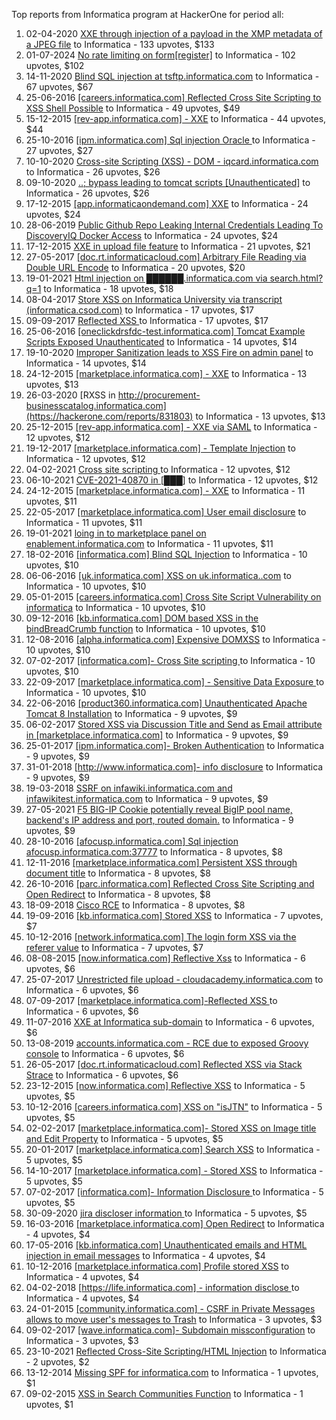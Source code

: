 Top reports from Informatica program at HackerOne for period all:

1. 02-04-2020 [XXE through injection of a payload in the XMP metadata of a JPEG file](https://hackerone.com/reports/836877) to Informatica - 133 upvotes, $133
2. 01-07-2024 [No rate limiting on form[register]](https://hackerone.com/reports/2583500) to Informatica - 102 upvotes, $102
3. 14-11-2020 [Blind SQL injection at tsftp.informatica.com](https://hackerone.com/reports/1034625) to Informatica - 67 upvotes, $67
4. 25-06-2016 [[careers.informatica.com] Reflected Cross Site Scripting to XSS Shell Possible](https://hackerone.com/reports/147196) to Informatica - 49 upvotes, $49
5. 15-12-2015 [[rev-app.informatica.com] - XXE](https://hackerone.com/reports/105434) to Informatica - 44 upvotes, $44
6. 25-10-2016 [[ipm.informatica.com] Sql injection Oracle ](https://hackerone.com/reports/178057) to Informatica - 27 upvotes, $27
7. 10-10-2020 [Cross-site Scripting (XSS) - DOM - iqcard.informatica.com](https://hackerone.com/reports/1004833) to Informatica - 26 upvotes, $26
8. 09-10-2020 [..; bypass leading to  tomcat scripts [Unauthenticated]](https://hackerone.com/reports/1004007) to Informatica - 26 upvotes, $26
9. 17-12-2015 [[app.informaticaondemand.com] XXE](https://hackerone.com/reports/105753) to Informatica - 24 upvotes, $24
10. 28-06-2019 [Public Github Repo Leaking Internal Credentials Leading To DiscoveryIQ Docker Access](https://hackerone.com/reports/631348) to Informatica - 24 upvotes, $24
11. 17-12-2015 [ XXE in upload file feature](https://hackerone.com/reports/105787) to Informatica - 21 upvotes, $21
12. 27-05-2017 [[doc.rt.informaticacloud.com] Arbitrary File Reading via Double URL Encode](https://hackerone.com/reports/232371) to Informatica - 20 upvotes, $20
13. 19-01-2021 [Html injection on ██████.informatica.com via search.html?q=1](https://hackerone.com/reports/1081656) to Informatica - 18 upvotes, $18
14. 08-04-2017 [Store XSS on Informatica University via transcript (informatica.csod.com)](https://hackerone.com/reports/219509) to Informatica - 17 upvotes, $17
15. 09-09-2017 [Reflected XSS ](https://hackerone.com/reports/267206) to Informatica - 17 upvotes, $17
16. 25-06-2016 [[oneclickdrsfdc-test.informatica.com] Tomcat Example Scripts Exposed Unauthenticated](https://hackerone.com/reports/147161) to Informatica - 14 upvotes, $14
17. 19-10-2020 [Improper Sanitization leads to XSS Fire on admin panel](https://hackerone.com/reports/1011888) to Informatica - 14 upvotes, $14
18. 24-12-2015 [[marketplace.informatica.com] - XXE](https://hackerone.com/reports/106797) to Informatica - 13 upvotes, $13
19. 26-03-2020 [RXSS in http://procurement-businesscatalog.informatica.com](https://hackerone.com/reports/831803) to Informatica - 13 upvotes, $13
20. 25-12-2015 [[rev-app.informatica.com] - XXE via SAML](https://hackerone.com/reports/106865) to Informatica - 12 upvotes, $12
21. 19-12-2017 [[marketplace.informatica.com] -  Template Injection](https://hackerone.com/reports/299241) to Informatica - 12 upvotes, $12
22. 04-02-2021 [Cross site scripting  ](https://hackerone.com/reports/1095797) to Informatica - 12 upvotes, $12
23. 06-10-2021 [CVE-2021-40870 in [███]](https://hackerone.com/reports/1360593) to Informatica - 12 upvotes, $12
24. 24-12-2015 [[marketplace.informatica.com] - XXE](https://hackerone.com/reports/106802) to Informatica - 11 upvotes, $11
25. 22-05-2017 [[marketplace.informatica.com] User email disclosure](https://hackerone.com/reports/230608) to Informatica - 11 upvotes, $11
26. 19-01-2021 [loing in to marketplace panel on enablement.informatica.com](https://hackerone.com/reports/1081750) to Informatica - 11 upvotes, $11
27. 18-02-2016 [[informatica.com] Blind SQL Injection](https://hackerone.com/reports/117073) to Informatica - 10 upvotes, $10
28. 06-06-2016 [[uk.informatica.com] XSS on uk.informatica..com](https://hackerone.com/reports/143323) to Informatica - 10 upvotes, $10
29. 05-01-2015 [[careers.informatica.com] Cross Site Script Vulnerability on informatica](https://hackerone.com/reports/42537) to Informatica - 10 upvotes, $10
30. 09-12-2016 [[kb.informatica.com] DOM based XSS in the bindBreadCrumb function](https://hackerone.com/reports/189834) to Informatica - 10 upvotes, $10
31. 12-08-2016 [[alpha.informatica.com] Expensive DOMXSS](https://hackerone.com/reports/158749) to Informatica - 10 upvotes, $10
32. 07-02-2017 [[informatica.com]- Cross Site scripting ](https://hackerone.com/reports/204237) to Informatica - 10 upvotes, $10
33. 22-09-2017 [[marketplace.informatica.com] - Sensitive Data Exposure ](https://hackerone.com/reports/270695) to Informatica - 10 upvotes, $10
34. 22-06-2016 [[product360.informatica.com] Unauthenticated Apache Tomcat 8 Installation](https://hackerone.com/reports/146436) to Informatica - 9 upvotes, $9
35. 06-02-2017 [Stored XSS via Discussion Title and Send as Email attribute in [marketplace.informatica.com]](https://hackerone.com/reports/203912) to Informatica - 9 upvotes, $9
36. 25-01-2017 [[ipm.informatica.com]- Broken Authentication](https://hackerone.com/reports/201152) to Informatica - 9 upvotes, $9
37. 31-01-2018 [[http://www.informatica.com]- info disclosure](https://hackerone.com/reports/311058) to Informatica - 9 upvotes, $9
38. 19-03-2018 [SSRF on infawiki.informatica.com and infawikitest.informatica.com](https://hackerone.com/reports/327480) to Informatica - 9 upvotes, $9
39. 27-05-2021 [F5 BIG-IP Cookie  potentially reveal BigIP pool name, backend's IP address and port, routed domain.](https://hackerone.com/reports/1211094) to Informatica - 9 upvotes, $9
40. 28-10-2016 [[afocusp.informatica.com] Sql injection  afocusp.informatica.com:37777](https://hackerone.com/reports/178632) to Informatica - 8 upvotes, $8
41. 12-11-2016 [[marketplace.informatica.com] Persistent XSS through document title](https://hackerone.com/reports/181816) to Informatica - 8 upvotes, $8
42. 26-10-2016 [[parc.informatica.com] Reflected Cross Site Scripting and Open Redirect](https://hackerone.com/reports/178278) to Informatica - 8 upvotes, $8
43. 18-09-2018 [Cisco RCE](https://hackerone.com/reports/411270) to Informatica - 8 upvotes, $8
44. 19-09-2016 [[kb.informatica.com] Stored XSS](https://hackerone.com/reports/170369) to Informatica - 7 upvotes, $7
45. 10-12-2016 [[network.informatica.com] The login form XSS via the referer value](https://hackerone.com/reports/190016) to Informatica - 7 upvotes, $7
46. 08-08-2015 [[now.informatica.com] Reflective Xss](https://hackerone.com/reports/81191) to Informatica - 6 upvotes, $6
47. 25-07-2017 [Unrestricted file upload - cloudacademy.informatica.com](https://hackerone.com/reports/253202) to Informatica - 6 upvotes, $6
48. 07-09-2017 [[marketplace.informatica.com]-Reflected XSS ](https://hackerone.com/reports/266801) to Informatica - 6 upvotes, $6
49. 11-07-2016 [XXE at Informatica sub-domain](https://hackerone.com/reports/150520) to Informatica - 6 upvotes, $6
50. 13-08-2019 [accounts.informatica.com - RCE due to exposed Groovy console](https://hackerone.com/reports/672243) to Informatica - 6 upvotes, $6
51. 26-05-2017 [[doc.rt.informaticacloud.com] Reflected XSS via Stack Strace](https://hackerone.com/reports/232320) to Informatica - 6 upvotes, $6
52. 23-12-2015 [[now.informatica.com] Reflective XSS](https://hackerone.com/reports/106678) to Informatica - 5 upvotes, $5
53. 10-12-2016 [[careers.informatica.com] XSS on "isJTN"](https://hackerone.com/reports/190020) to Informatica - 5 upvotes, $5
54. 02-02-2017 [[marketplace.informatica.com]- Stored XSS on Image title and Edit Property](https://hackerone.com/reports/202951) to Informatica - 5 upvotes, $5
55. 20-01-2017 [[marketplace.informatica.com] Search XSS](https://hackerone.com/reports/200034) to Informatica - 5 upvotes, $5
56. 14-10-2017 [[marketplace.informatica.com] - Stored XSS](https://hackerone.com/reports/277259) to Informatica - 5 upvotes, $5
57. 07-02-2017 [[informatica.com]- Information Disclosure ](https://hackerone.com/reports/204239) to Informatica - 5 upvotes, $5
58. 30-09-2020 [jira discloser information ](https://hackerone.com/reports/994612) to Informatica - 5 upvotes, $5
59. 16-03-2016 [[marketplace.informatica.com] Open Redirect](https://hackerone.com/reports/123625) to Informatica - 4 upvotes, $4
60. 17-05-2016 [[kb.informatica.com] Unauthenticated emails and HTML injection in email messages](https://hackerone.com/reports/139402) to Informatica - 4 upvotes, $4
61. 10-12-2016 [[marketplace.informatica.com] Profile stored XSS](https://hackerone.com/reports/190217) to Informatica - 4 upvotes, $4
62. 04-02-2018 [[https://life.informatica.com] - information disclose ](https://hackerone.com/reports/312292) to Informatica - 4 upvotes, $4
63. 24-01-2015 [[community.informatica.com] - CSRF in Private Messages allows to move user's messages to Trash](https://hackerone.com/reports/45050) to Informatica - 3 upvotes, $3
64. 09-02-2017 [[wave.informatica.com]- Subdomain missconfiguration](https://hackerone.com/reports/205034) to Informatica - 3 upvotes, $3
65. 23-10-2021 [Reflected Cross-Site Scripting/HTML Injection](https://hackerone.com/reports/1379158) to Informatica - 2 upvotes, $2
66. 13-12-2014 [Missing SPF for informatica.com](https://hackerone.com/reports/39250) to Informatica - 1 upvotes, $1
67. 09-02-2015 [XSS in Search Communities Function](https://hackerone.com/reports/47235) to Informatica - 1 upvotes, $1

